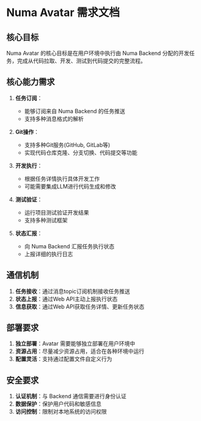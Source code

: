 # Numa Avatar 需求文档

## 核心目标

Numa Avatar 的核心目标是在用户环境中执行由 Numa Backend 分配的开发任务，完成从代码拉取、开发、测试到代码提交的完整流程。

## 核心能力需求

1. **任务订阅**：
   - 能够订阅来自 Numa Backend 的任务推送
   - 支持多种消息格式的解析

2. **Git操作**：
   - 支持多种Git服务(GitHub, GitLab等)
   - 实现代码仓库克隆、分支切换、代码提交等功能

3. **开发执行**：
   - 根据任务详情执行具体开发工作
   - 可能需要集成LLM进行代码生成和修改

4. **测试验证**：
   - 运行项目测试验证开发结果
   - 支持多种测试框架

5. **状态汇报**：
   - 向 Numa Backend 汇报任务执行状态
   - 上报详细的执行日志

## 通信机制

1. **任务接收**：通过消息topic订阅机制接收任务推送
2. **状态上报**：通过Web API主动上报执行状态
3. **信息获取**：通过Web API获取任务详情、更新任务状态

## 部署要求

1. **独立部署**：Avatar 需要能够独立部署在用户环境中
2. **资源占用**：尽量减少资源占用，适合在各种环境中运行
3. **配置灵活**：支持通过配置文件自定义行为

## 安全要求

1. **认证机制**：与 Backend 通信需要进行身份认证
2. **数据保护**：保护用户代码和敏感信息
3. **访问控制**：限制对本地系统的访问权限